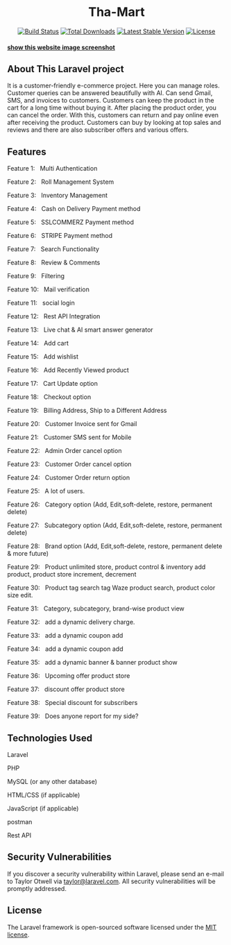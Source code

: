<h1 align="center">Tha-Mart</h1>

<p align="center">
<a href="https://github.com/laravel/framework/actions"><img src="https://github.com/laravel/framework/workflows/tests/badge.svg" alt="Build Status"></a>
<a href="https://packagist.org/packages/laravel/framework"><img src="https://img.shields.io/packagist/dt/laravel/framework" alt="Total Downloads"></a>
<a href="https://packagist.org/packages/laravel/framework"><img src="https://img.shields.io/packagist/v/laravel/framework" alt="Latest Stable Version"></a>
<a href="https://packagist.org/packages/laravel/framework"><img src="https://img.shields.io/packagist/l/laravel/framework" alt="License"></a>
</p>


<h4><a href="https://drive.google.com/drive/folders/14LoWLE78xmIG95yEh0GLxQ3l3cm9vgnL?usp=sharing" target="_blank">show this website image screenshot</a></h4>

## About This Laravel project

It is a customer-friendly e-commerce project. Here you can manage roles. Customer queries can be answered beautifully with AI. Can send Gmail, SMS, and invoices to customers. Customers can keep the product in the cart for a long time without buying it. After placing the product order, you can cancel the order. With this, customers can return and pay online even after receiving the product. Customers can buy by looking at top sales and reviews and there are also subscriber offers and various offers.


## Features

<p>Feature 1: &nbsp; Multi Authentication</p>
<p>Feature 2: &nbsp; Roll Management System</p>
<p>Feature 3: &nbsp; Inventory Management</p>
<p>Feature 4: &nbsp; Cash on Delivery Payment method</p>
<p>Feature 5: &nbsp; SSLCOMMERZ Payment method</p>
<p>Feature 6: &nbsp; STRIPE Payment method</p>
<p>Feature 7: &nbsp; Search Functionality</p>
<p>Feature 8: &nbsp; Review & Comments</p>
<p>Feature 9: &nbsp; Filtering</p>
<p>Feature 10: &nbsp; Mail verification</p>
<p>Feature 11: &nbsp; social login</p>
<p>Feature 12: &nbsp; Rest API Integration</p>
<p>Feature 13: &nbsp; Live chat & AI smart answer generator</p>
<p>Feature 14: &nbsp; Add cart</p>
<p>Feature 15: &nbsp; Add wishlist</p>
<p>Feature 16: &nbsp; Add Recently Viewed product</p>
<p>Feature 17: &nbsp; Cart Update option</p>
<p>Feature 18: &nbsp; Checkout option</p>
<p>Feature 19: &nbsp; Billing Address, Ship to a Different Address</p>
<p>Feature 20: &nbsp; Customer Invoice sent for Gmail</p>
<p>Feature 21: &nbsp; Customer SMS sent for Mobile</p>
<p>Feature 22: &nbsp; Admin Order cancel option</p>
<p>Feature 23: &nbsp; Customer Order cancel option</p>
<p>Feature 24: &nbsp; Customer Order return option</p>
<p>Feature 25: &nbsp; A lot of users.</p>
<p>Feature 26: &nbsp; Category option (Add, Edit,soft-delete, restore, permanent delete)</p>
<p>Feature 27: &nbsp; Subcategory option (Add, Edit,soft-delete, restore, permanent delete)</p>
<p>Feature 28: &nbsp; Brand option (Add, Edit,soft-delete, restore, permanent delete & more future)</p>
<p>Feature 29: &nbsp; Product unlimited store, product control & inventory add product, product store increment, decrement</p>
<p>Feature 30: &nbsp; Product tag search tag Waze product search, product color size edit.</p>
<p>Feature 31: &nbsp; Category, subcategory, brand-wise product view</p>
<p>Feature 32: &nbsp; add a dynamic delivery charge.
<p>Feature 33: &nbsp; add a dynamic coupon add</p>
<p>Feature 34: &nbsp; add a dynamic coupon add</p>
<p>Feature 35: &nbsp; add a dynamic banner & banner product show</p>
<p>Feature 36: &nbsp; Upcoming offer product store</p>
<p>Feature 37: &nbsp; discount offer product store</p>
<p>Feature 38: &nbsp; Special discount for subscribers</p>
<p>Feature 39: &nbsp; Does anyone report for my side?</p>

## Technologies Used

<p>Laravel</p>
<p>PHP</p>
<p>MySQL (or any other database)</p>
<p>HTML/CSS (if applicable)</p>
<p>JavaScript (if applicable)</p>
<p>postman</p>
<p>Rest API</p>

## Security Vulnerabilities

If you discover a security vulnerability within Laravel, please send an e-mail to Taylor Otwell via [taylor@laravel.com](mailto:taylor@laravel.com). All security vulnerabilities will be promptly addressed.

## License

The Laravel framework is open-sourced software licensed under the [MIT license](https://opensource.org/licenses/MIT).
